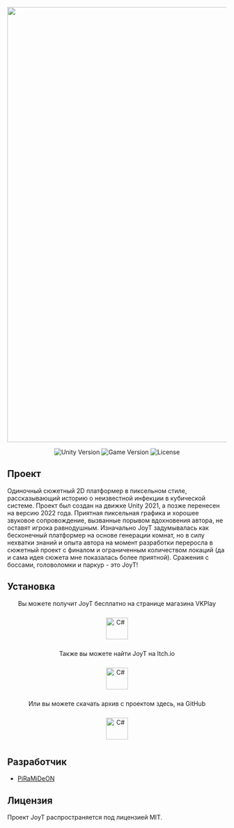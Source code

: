 <p align="center">
      <img src='https://github.com/PiRaMiDeON/JoyT/blob/main/GitHub.gif' width=1000>
</p>

<p align="center">
    <img src="https://img.shields.io/badge/Engine-2021-blueviolet" alt="Unity Version">
    <img src="https://img.shields.io/badge/Version-2.2-blue" alt="Game Version">
    <img src="https://img.shields.io/badge/License-MIT-success" alt="License">
</p>

## Проект

Одиночный сюжетный 2D платформер в пиксельном стиле, рассказывающий историю о неизвестной инфекции в кубической системе. Проект был создан на движке Unity 2021, а позже перенесен на версию 2022 года. Приятная пиксельная графика и хорошее звуковое сопровождение, вызванные порывом вдохновения автора, не оставят игрока равнодушным. Изначально JoyT задумывалась как бесконечный платформер на основе генерации комнат, но в силу нехватки знаний и опыта автора на момент разработки переросла в сюжетный проект с финалом и ограниченным количеством локаций (да и сама идея сюжета мне показалась более приятной). Сражения с боссами, головоломки и паркур - это JoyT!

## Установка

<p align="center"> Вы можете получит JoyT бесплатно на странице магазина VKPlay
      <p align="center">
<a href="https://vkplay.ru/play/game/joyt/" target="_blank"><img style="margin: 10px" 
src="https://corp.vkcdn.ru/media/images/VKP_ninja_1_pkB5bD2.png" alt="C#" height="50" /></a>
</p>

<p align="center"> Также вы можете найти JoyT на Itch.io
      <p align="center">
<a href="https://piramideon.itch.io/joyt" target="_blank"><img style="margin: 10px" 
src="https://samirgeorgy.files.wordpress.com/2020/01/itchio-textless-icon.png" alt="C#" height="50" /></a>
</p>

<p align="center"> Или вы можете скачать архив с проектом здесь, на GitHub
      <p align="center">
<a href="https://github.com/PiRaMiDeON/JoyT" target="_blank"><img style="margin: 10px" 
src="https://cdn.wikimg.net/en/splatoonwiki/images/thumb/8/88/GitHub_Icon.svg/1200px-GitHub_Icon.svg.png" alt="C#" height="50" /></a>
</p>

## Разработчик

- [PiRaMiDeON](https://github.com/PiRaMiDeON)

## Лицензия

Проект JoyT распространяется под лицензией MIT.
